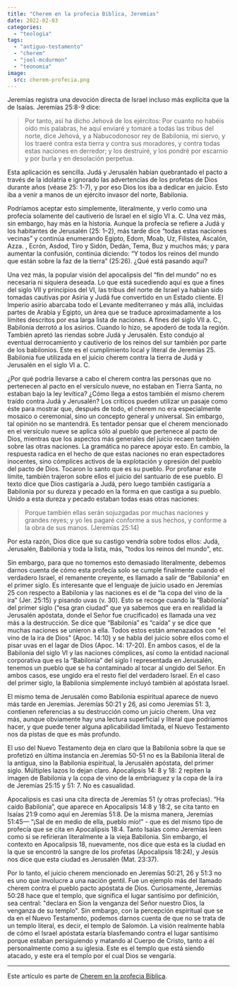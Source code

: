 ```yaml
---
title: "Cherem en la profecia Biblica, Jeremias"
date: 2022-02-03
categories: 
  - "teologia"
tags: 
  - "antiguo-testamento"
  - "cherem"
  - "joel-mcdurmon"
  - "teonomia"
image:
  src: cherem-profecia.png
---
```


Jeremías registra una devoción directa de Israel incluso más explícita que la de Isaías. Jeremías 25:8-9 dice:

> Por tanto, así ha dicho Jehová de los ejércitos: Por cuanto no habéis oído mis palabras, he aquí enviaré y tomaré a todas las tribus del norte, dice Jehová, y a Nabucodonosor rey de Babilonia, mi siervo, y los traeré contra esta tierra y contra sus moradores, y contra todas estas naciones en derredor; y los destruiré, y los pondré por escarnio y por burla y en desolación perpetua.

Esta aplicación es sencilla. Judá y Jerusalén habían quebrantado el pacto a través de la idolatría e ignorado las advertencias de los profetas de Dios durante años (véase 25: 1-7), y por eso Dios los iba a dedicar en juicio. Esto iba a venir a manos de un ejército invasor del norte, Babilonia.

Podríamos aceptar esto simplemente, literalmente, y verlo como una profecía solamente del cautiverio de Israel en el siglo VI a. C. Una vez más, sin embargo, hay más en la historia. Aunque la profecía se refiere a Judá y los habitantes de Jerusalén (25: 1–2), más tarde dice “todas estas naciones vecinas” y continúa enumerando Egipto, Edom, Moab, Uz, Filistea, Ascalón, Azza. , Ecrón, Asdod, Tiro y Sidón, Dedán, Tema, Buz y muchos más; y para aumentar la confusión, continúa diciendo: “Y todos los reinos del mundo que están sobre la faz de la tierra” (25:26). ¿Qué está pasando aquí?

Una vez más, la popular visión del apocalipsis del “fin del mundo” no es necesaria ni siquiera deseada. Lo que está sucediendo aquí es que a fines del siglo VII y principios del VI, las tribus del norte de Israel ya habían sido tomadas cautivas por Asiria y Judá fue convertido en un Estado cliente. El Imperio asirio abarcaba todo el Levante mediterraneo y más allá, incluidas partes de Arabia y Egipto, un área que se traduce aproximadamente a los límites descritos por esa larga lista de naciones. A fines del siglo VII a. C., Babilonia derrotó a los asirios. Cuando lo hizo, se apoderó de toda la región. También apretó las riendas sobre Judá y Jerusalén. Esto condujo al eventual derrocamiento y cautiverio de los reinos del sur también por parte de los babilonios. Este es el cumplimiento local y literal de Jeremías 25. Babilonia fue utilizada en el juicio cherem contra la tierra de Judá y Jerusalén en el siglo VI a. C.

¿Por qué podría llevarse a cabo el cherem contra las personas que no pertenecen al pacto en el versículo nueve, no estaban en Tierra Santa, no estaban bajo la ley levítica? ¿Cómo llega a estos también el mismo cherem traído contra Judá y Jerusalén? Los críticos pueden utilizar un pasaje como éste para mostrar que, después de todo, el cherem no era especialmente mosaico o ceremonial, sino un concepto general y universal. Sin embargo, tal opinión no se mantendrá. Es tentador pensar que el cherem mencionado en el versículo nueve se aplica sólo al pueblo que pertenece al pacto de Dios, mientras que los aspectos más generales del juicio recaen también sobre las otras naciones. La gramática no parece apoyar esto. En cambio, la respuesta radica en el hecho de que estas naciones no eran espectadores inocentes, sino cómplices activos de la explotación y opresión del pueblo del pacto de Dios. Tocaron lo santo que es su pueblo. Por profanar este límite, también trajeron sobre ellos el juicio del santuario de ese pueblo. El texto dice que Dios castigaría a Judá, pero luego también castigaría a Babilonia por su dureza y pecado en la forma en que castiga a su pueblo. Unido a esta dureza y pecado estaban todas esas otras naciones:

> Porque también ellas serán sojuzgadas por muchas naciones y grandes reyes; y yo les pagaré conforme a sus hechos, y conforme a la obra de sus manos. (Jeremías 25:14)

Por esta razón, Dios dice que su castigo vendría sobre todos ellos: Judá, Jerusalén, Babilonia y toda la lista, más, "todos los reinos del mundo", etc.

Sin embargo, para que no tomemos esto demasiado literalmente, debemos darnos cuenta de cómo esta profecía solo se cumple finalmente cuando el verdadero Israel, el remanente creyente, es llamado a salir de “Babilonia” en el primer siglo. Es interesante que el lenguaje de juicio usado en Jeremías 25 con respecto a Babilonia y las naciones es el de “la copa del vino de la ira” (Jer. 25:15) y pisando uvas (v. 30). Esto se recoge cuando la “Babilonia” del primer siglo (“esa gran ciudad” que ya sabemos que era en realidad la Jerusalén apóstata, donde el Señor fue crucificado) es llamada una vez más a la destrucción. Se dice que “Babilonia” es “caída” y se dice que muchas naciones se unieron a ella. Todos estos están amenazados con "el vino de la ira de Dios" (Apoc. 14:10) y se habla del juicio sobre ellos como el pisar uvas en el lagar de Dios (Apoc. 14: 17-20). En ambos casos, el de la Babilonia del siglo VI y las naciones cómplices, así como la entidad nacional corporativa que es la “Babilonia” del siglo I representada en Jerusalén, tenemos un pueblo que se ha contaminado al tocar al ungido del Señor. En ambos casos, ese ungido era el resto fiel del verdadero Israel. En el caso del primer siglo, la Babilonia simplemente incluyó también al apóstata Israel.

El mismo tema de Jerusalén como Babilonia espiritual aparece de nuevo más tarde en Jeremías. Jeremías 50:21 y 26, así como Jeremías 51: 3, contienen referencias a su destrucción como un juicio cherem. Una vez más, aunque obviamente hay una lectura superficial y literal que podríamos hacer, y que puede tener alguna aplicabilidad limitada, el Nuevo Testamento nos da pistas de que es más profundo.

El uso del Nuevo Testamento deja en claro que la Babilonia sobre la que se profetizó en última instancia en Jeremías 50-51 no es la Babilonia literal de la antigua, sino la Babilonia espiritual, la Jerusalén apóstata, del primer siglo. Múltiples lazos lo dejan claro. Apocalipsis 14: 8 y 18: 2 repiten la imagen de Babilonia y la copa de vino de la embriaguez y la copa de la ira de Jeremías 25:15 y 51: 7. No es casualidad.

Apocalipsis es casi una cita directa de Jeremías 51 (y otras profecías). “Ha caído Babilonia”, que aparece en Apocalipsis 14:8 y 18:2, se cita tanto en Isaías 21:9 como aquí en Jeremías 51:8. De la misma manera, Jeremías 51:45— “¡Sal de en medio de ella, pueblo mío!” - que es del mismo tipo de profecía que se cita en Apocalipsis 18:4. Tanto Isaías como Jeremías leen como si se refirieran literalmente a la vieja Babilonia. Sin embargo, el contexto en Apocalipsis 18, nuevamente, nos dice que esta es la ciudad en la que se encontró la sangre de los profetas (Apocalipsis 18:24), y Jesús nos dice que esta ciudad es Jerusalén (Mat. 23:37).

Por lo tanto, el juicio cherem mencionado en Jeremías 50:21, 26 y 51:3 no es uno que involucre a una nación gentil. Fue un ejemplo más del llamado cherem contra el pueblo pacto apóstata de Dios. Curiosamente, Jeremías 50:28 hace que el templo, que significa el lugar santísimo por definición, sea central: "declara en Sion la venganza del Señor nuestro Dios, la venganza de su templo". Sin embargo, con la percepción espiritual que se da en el Nuevo Testamento, podemos darnos cuenta de que no se trata de un templo literal, es decir, el templo de Salomón. La visión realmente habla de cómo el Israel apóstata estaría blasfemando contra el lugar santísimo porque estaban persiguiendo y matando al Cuerpo de Cristo, tanto a él personalmente como a su iglesia. Este es el templo que está siendo atacado, y este era el templo por el cual Dios se vengaría.

* * *

Este artículo es parte de [Cherem en la profecia Biblica](/articulos/cherem-en-la-profecia-biblica).
